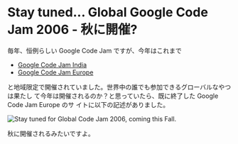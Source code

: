 # Stay tuned... Global Google Code Jam 2006 - 秋に開催?

<!--
date: 2006-07-19
-->

毎年、恒例らしい Google Code Jam ですが、今年はこれまで

- [Google Code Jam India](http://www.topcoder.com/pl/?module=Static&d1=gicj06&d2=overview)
- [Google Code Jam Europe](http://www.google.com/codejameurope/)

と地域限定で開催されていました。世界中の誰でも参加できるグローバルなやつは果たし
て今年は開催されるのか？と思っていたら、既に終了した Google Code Jam Europe のサ
イトに以下の記述がありました。

![Stay tuned for Global Code Jam 2006, coming this Fall.](http://static.flickr.com/70/193302335_39f32eaaec_o.png)

秋に開催されるみたいですよ。
